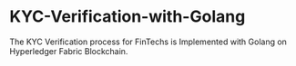 # KYC-Verification-with-Golang
The KYC Verification process for FinTechs is Implemented with Golang on Hyperledger Fabric Blockchain.  
